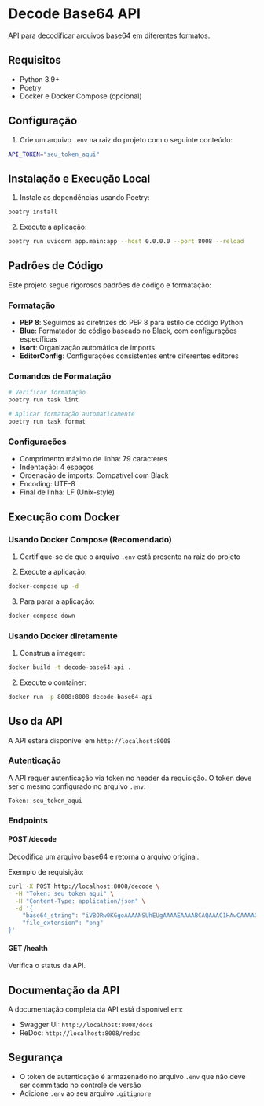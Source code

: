 # Decode Base64 API

API para decodificar arquivos base64 em diferentes formatos.

## Requisitos

- Python 3.9+
- Poetry
- Docker e Docker Compose (opcional)

## Configuração

1. Crie um arquivo `.env` na raiz do projeto com o seguinte conteúdo:
```bash
API_TOKEN="seu_token_aqui"
```

## Instalação e Execução Local

1. Instale as dependências usando Poetry:
```bash
poetry install
```

2. Execute a aplicação:
```bash
poetry run uvicorn app.main:app --host 0.0.0.0 --port 8008 --reload
```

## Padrões de Código

Este projeto segue rigorosos padrões de código e formatação:

### Formatação

- **PEP 8**: Seguimos as diretrizes do PEP 8 para estilo de código Python
- **Blue**: Formatador de código baseado no Black, com configurações específicas
- **isort**: Organização automática de imports
- **EditorConfig**: Configurações consistentes entre diferentes editores

### Comandos de Formatação

```bash
# Verificar formatação
poetry run task lint

# Aplicar formatação automaticamente
poetry run task format
```

### Configurações

- Comprimento máximo de linha: 79 caracteres
- Indentação: 4 espaços
- Ordenação de imports: Compatível com Black
- Encoding: UTF-8
- Final de linha: LF (Unix-style)

## Execução com Docker

### Usando Docker Compose (Recomendado)

1. Certifique-se de que o arquivo `.env` está presente na raiz do projeto

2. Execute a aplicação:
```bash
docker-compose up -d
```

3. Para parar a aplicação:
```bash
docker-compose down
```

### Usando Docker diretamente

1. Construa a imagem:
```bash
docker build -t decode-base64-api .
```

2. Execute o container:
```bash
docker run -p 8008:8008 decode-base64-api
```

## Uso da API

A API estará disponível em `http://localhost:8008`

### Autenticação

A API requer autenticação via token no header da requisição. O token deve ser o mesmo configurado no arquivo `.env`:

```
Token: seu_token_aqui
```

### Endpoints

#### POST /decode
Decodifica um arquivo base64 e retorna o arquivo original.

Exemplo de requisição:
```bash
curl -X POST http://localhost:8008/decode \
  -H "Token: seu_token_aqui" \
  -H "Content-Type: application/json" \
  -d '{
    "base64_string": "iVBORw0KGgoAAAANSUhEUgAAAAEAAAABCAQAAAC1HAwCAAAAC0lEQVR42mNk+A8AAQUBAScY42YAAAAASUVORK5CYII=",
    "file_extension": "png"
}'
```

#### GET /health
Verifica o status da API.

## Documentação da API

A documentação completa da API está disponível em:
- Swagger UI: `http://localhost:8008/docs`
- ReDoc: `http://localhost:8008/redoc`

## Segurança

- O token de autenticação é armazenado no arquivo `.env` que não deve ser commitado no controle de versão
- Adicione `.env` ao seu arquivo `.gitignore` 